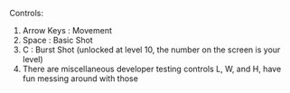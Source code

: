 Controls:
1. Arrow Keys : Movement
2. Space : Basic Shot
3. C : Burst Shot (unlocked at level 10, the number on the screen is your level)
4. There are miscellaneous developer testing controls
    L,  W, and H, have fun messing around with those
